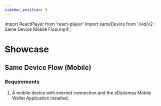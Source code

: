 ```yaml
---
sidebar_position: 9
---
```

import ReactPlayer from 'react-player'
import sameDevice from '/vid/v2 - Same Device Mobile Flow.mp4';

# Showcase



## Same Device Flow (Mobile)

### Requirements

1. A mobile device with internet connection and the eDiplomas Mobile Wallet Application installed.
<ReactPlayer alt='Same Device Mobile Flow' controls url={sameDevice} />
